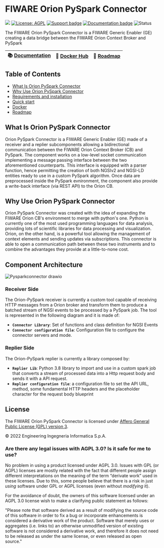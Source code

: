 # FIWARE Orion PySpark Connector 
[![](https://nexus.lab.fiware.org/static/badges/chapters/core.svg)](https://www.fiware.org/developers/catalogue/)
[![License: AGPL](https://img.shields.io/github/license/Engineering-Research-and-Development/iotagent-opcua.svg)](https://opensource.org/licenses/AGPL-3.0)
[![Support badge](https://img.shields.io/badge/support-stackoverflow-orange)](https://stackoverflow.com/questions/tagged/fiware+orion+pyspark+connector)
[![Documentation badge](https://readthedocs.org/projects/fiware-orion-pyspark-connector/badge/?version=latest)](https://fiware-orion-pyspark-connector.readthedocs.io)
![Status](https://nexus.lab.fiware.org/repository/raw/public/badges/statuses/incubating.svg)
<br/>

The FIWARE Orion PySpark Connector is a FIWARE Generic Enabler (GE) creating a data bridge between the FIWARE Orion Context Broker and PySpark

| :books: [Documentation](https://fiware-orion-pyspark-connector.readthedocs.io/en/latest/) | :whale: [Docker Hub](https://hub.docker.com/r/rdlabengpa/fiware-orion-pyspark-connector) | :dart: [Roadmap](https://github.com/Engineering-Research-and-Development/fiware-orion-pyspark-connector/blob/main/docs/roadmap.md) |
| -------------------------------------------------------------------------------- | --------------------------------------------------------- | ---------------------------------------------------------------------------------------------------------------------- |

## Table of Contents

-   [What Is Orion PySpark Connector](#what-is-orion-pyspark-connector)
-   [Why Use Orion PySpark Connector](#why-use-orion-pyspark-connector)
-   [Requirements and installation](docs/requirements.md)
-   [Quick start](docs/quick_start.md)
-   [Docker](docs/docker.md)
-   [Roadmap](docs/roadmap.md)


## What Is Orion PySpark Connector
Orion PySpark Connector is a FIWARE Generic Enabler (GE) made of a receiver and a replier subcomponents allowing a bidirectional communication between the FIWARE Orion Context Broker (CB) and PySpark. The component works on a low-level socket communication implementing a message passing interface between the two aforementioned counterparts. This interface is equipped with a parser function, hence permitting the creation of both NGSIv2 and NGSI-LD entities ready to use in a custom PySpark algorithm. Once data are preprocessed inside the PySpark evnironment, the component also provide a write-back interface (via REST API) to the Orion CB.


## Why Use Orion PySpark Connector
Orion PySpark Connector was created with the idea of expanding the FIWARE Orion CB's environment to merge with python's one. Python is currently one of the most used programming languages for data analysis, providing lots of scientific libraries for data processing and visualization. Orion, on the other hand, is a powerful tool allowing the management of context elements and sending updates via subscriptions. This connector is able to open a communication path between these two instruments and to combine the advantages they provide at a little-to-none cost.


## Component Architecture
![Pysparkconnector drawio](https://user-images.githubusercontent.com/103200695/171157871-a3904c76-e961-45d5-ad01-507604944ad2.png)


### Receiver Side

The Orion-PySpark receiver is currently a custom tool capable of receiving HTTP messages from a Orion broker and transform them to produce a batched stream of NGSI events to be processed by a PySpark job.
The tool is represented in the following diagram and it is made of:


-   **`Connector Library`**: Set of functions and class definition for NGSI Events
-   **`Connector configuration file`**: Configuration file to configure the connector servers and mode.


### Replier Side

The Orion-PySpark replier is currently a library composed by:
- **`Replier Lib`**: Python 3.8 library to import and use in a custom spark job that converts a stream of processed data into a Http request body and sends it with a API request.
- **`Replier configuration file`**: a configuration file to set the API URL, method, some fundamental HTTP headers and the placeholder character for the request body blueprint

## License

The FIWARE Orion PySpark Connector is licensed under [Affero General Public License (GPL) version 3](https://github.com/Engineering-Research-and-Development/fiware-orion-pyspark-connector/blob/main/LICENSE.txt).

© 2022 Engineering Ingegneria Informatica S.p.A.


### Are there any legal issues with AGPL 3.0? Is it safe for me to use?

No problem in using a product licensed under AGPL 3.0. Issues with GPL (or AGPL) licenses are mostly related with the
fact that different people assign different interpretations on the meaning of the term “derivate work” used in these
licenses. Due to this, some people believe that there is a risk in just _using_ software under GPL or AGPL licenses
(even without _modifying_ it).

For the avoidance of doubt, the owners of this software licensed under an AGPL 3.0 license wish to make a clarifying
public statement as follows:

"Please note that software derived as a result of modifying the source code of this software in order to fix a bug or
incorporate enhancements is considered a derivative work of the product. Software that merely uses or aggregates (i.e.
links to) an otherwise unmodified version of existing software is not considered a derivative work, and therefore it
does not need to be released as under the same license, or even released as open source."

